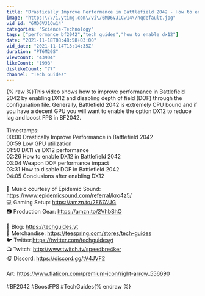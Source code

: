 ```yaml
---
title: "Drastically Improve Performance in Battlefield 2042 - How to enable DX12"
image: "https:\/\/i.ytimg.com\/vi\/6MD6VJ1Cw14\/hqdefault.jpg"
vid_id: "6MD6VJ1Cw14"
categories: "Science-Technology"
tags: ["performance bf2042","tech guides","how to enable dx12"]
date: "2021-11-18T08:48:58+03:00"
vid_date: "2021-11-14T13:14:35Z"
duration: "PT6M20S"
viewcount: "43904"
likeCount: "1998"
dislikeCount: "77"
channel: "Tech Guides"
---
```

{% raw %}This video shows how to improve performance in Battlefield 2042 by enabling DX12 and disabling depth of field (DOF) through the configuration file. Generally, Battlefield 2042 is extremely CPU bound and if you have a decent GPU you will want to enable the option DX12 to reduce lag and boost FPS in BF2042.<br /><br />Timestamps:<br />00:00 Drastically Improve Performance in Battlefield 2042<br />00:59 Low GPU utilization<br />01:50 DX11 vs DX12 performance<br />02:26 How to enable DX12 in Battlefield 2042<br />03:04 Weapon DOF performance impact<br />03:31 How to disable DOF in Battlefield 2042<br />04:05 Conclusions after enabling DX12<br /><br />🎵 Music courtesy of Epidemic Sound: <a rel="nofollow" target="blank" href="https://www.epidemicsound.com/referral/kro4z5/">https://www.epidemicsound.com/referral/kro4z5/</a><br />💻 Gaming Setup: <a rel="nofollow" target="blank" href="https://amzn.to/2E67AUG">https://amzn.to/2E67AUG</a><br />📷 Production Gear: <a rel="nofollow" target="blank" href="https://amzn.to/2VhbShO">https://amzn.to/2VhbShO</a><br /><br />📝 Blog: <a rel="nofollow" target="blank" href="https://techguides.yt">https://techguides.yt</a><br />👕 Merchandise: <a rel="nofollow" target="blank" href="https://teespring.com/stores/tech-guides">https://teespring.com/stores/tech-guides</a><br />🐦 Twitter:<a rel="nofollow" target="blank" href="https://twitter.com/techguidesyt">https://twitter.com/techguidesyt</a><br />📺 Twitch: <a rel="nofollow" target="blank" href="http://www.twitch.tv/speedbre4ker">http://www.twitch.tv/speedbre4ker</a><br />🎧 Discord: <a rel="nofollow" target="blank" href="https://discord.gg/tV4JVF2">https://discord.gg/tV4JVF2</a><br /><br />Art: <a rel="nofollow" target="blank" href="https://www.flaticon.com/premium-icon/right-arrow_556690">https://www.flaticon.com/premium-icon/right-arrow_556690</a><br /><br />#BF2042 #BoostFPS #TechGuides{% endraw %}
